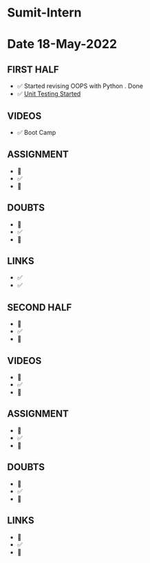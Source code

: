 # Sumit-Intern

# Date 18-May-2022


## FIRST HALF

- ✅ Started revising OOPS with Python . Done
- ✅ [Unit Testing Started](https://github.com/sp18-interns/Sumit-Intern/blob/main/18-May-2022/Unittest_salary.py)

## VIDEOS 
- ✅ Boot Camp


## ASSIGNMENT
- 🚧 
- ✅
- 🚫


## DOUBTS
- 🚧 
- ✅
- 🚫


## LINKS
- ✅ 
- ✅ 


## SECOND HALF
- 🚧 
- ✅
- 🚫



## VIDEOS
- 🚧 
- ✅
- 🚫



## ASSIGNMENT
- 🚧 
- ✅
- 🚫



## DOUBTS
- 🚧 
- ✅
- 🚫



## LINKS

- 🚧 
- ✅
- 🚫


